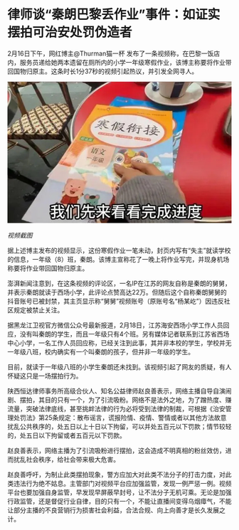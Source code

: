 # 律师谈“秦朗巴黎丢作业”事件：如证实摆拍可治安处罚伪造者

2月16日下午，网红博主@Thurman猫一杯
发布了一条视频称，在巴黎一饭店内，服务员递给她两本遗留在厕所内的小学一年级寒假作业，该博主称要将作业带回国物归原主。这条时长1分37秒的视频引起热议，并引发全网寻人。

![3ba89a19a266a98f083fbb1a082caf3d.jpg](https://raw.githubusercontent.com/qqhsx/qqnews_image/main/2024/02/19/律师谈“秦朗巴黎丢作业”事件：如证实摆拍可治安处罚伪造者/3ba89a19a266a98f083fbb1a082caf3d.jpg)

 _视频截图_

据上述博主发布的视频显示，这份寒假作业一笔未动，封页内写有“失主”就读学校的信息，一年级（8）班，秦朗。该博主宣称花了一晚上将作业写完，并现身机场称要将作业带回国物归原主。

澎湃新闻注意到，在这条视频的评论区，一名IP在江苏的网友自称是秦朗的舅舅，并表示秦朗就读于西场小学，此评论点赞高达22万。但随后这个自称秦朗舅舅的抖音账号已被封禁，其主页显示称“舅舅”视频账号（原账号名“杨某屹”）因违反社区规定被禁止关注。

据黑龙江卫视官方微信公众号最新报道，2月18日，江苏海安西场小学工作人员回应，没有叫秦朗的学生，而且一年级只有4个班。另有媒体记者联系到江苏省西场中心小学，一名工作人员回应称，已经关注到此事，其并非本校的学生，学校并无一年级八班，校内确实有一个叫秦朗的孩子，但并非一年级的学生。

目前，就读于一年级八班的小学生秦朗还未找到。该视频引起了网友的质疑，有人怀疑这只是一场摆拍行为。

陕西恒达律师事务所高级合伙人、知名公益律师赵良善表示，网络主播自导自演闹剧、摆拍，其目的只有一个，为了引流吸粉。网络不是法外之地，为了蹭热度、赚流量，突破法律底线，甚至挑衅法律的行为必将受到法律的制裁，可根据《治安管理处罚法》第25条规定：散布谣言，谎报险情、疫情、警情或者以其他方法故意扰乱公共秩序的，处五日以上十日以下拘留，可以并处五百元以下罚款；情节较轻的，处五日以下拘留或者五百元以下罚款。

赵良善表示，网络主播为了引流吸粉进行摆拍，这会造成不明真相的粉丝效仿，进而扰乱社会秩序，给社会带来极大危害。

赵良善呼吁，为制止此类摆拍现象，警方应加大对此类不法分子的打击力度，对此类违法行为绝不姑息。主管部门对视频平台应加强监管，发现一例严惩一例。视频平台也要加强自身监管，早发现早屏蔽早封号，让不法分子无机可乘。无论是加强行政监管，还是督促行业自律，目的只有一个，不能让直播间变得乌烟瘴气，不能让部分主播的不良营销行为损害社会利益，合法合规、向上向善才是长久发展之计。

